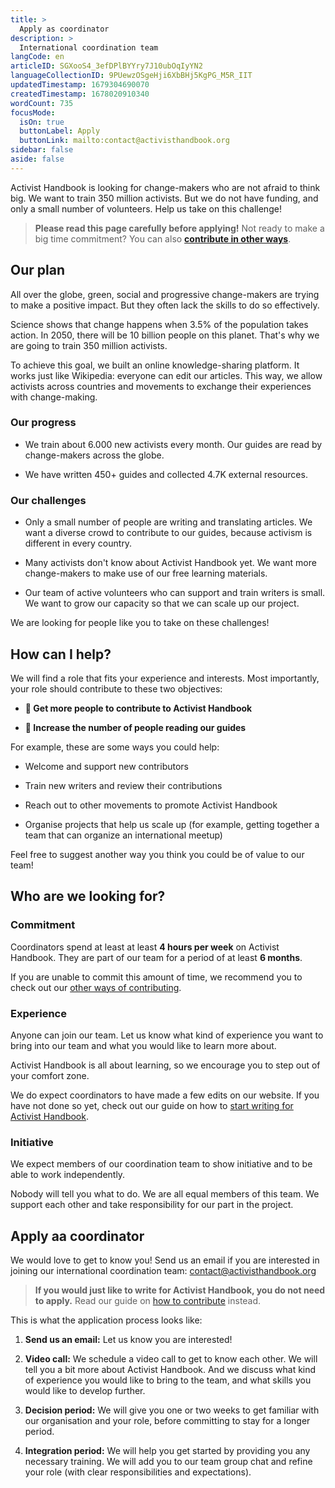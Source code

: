 ```yaml
---
title: >
  Apply as coordinator
description: >
  International coordination team
langCode: en
articleID: SGXooS4_3efDPlBYYry7J10ubOqIyYN2
languageCollectionID: 9PUewzOSgeHji6XbBHj5KgPG_M5R_IIT
updatedTimestamp: 1679304690070
createdTimestamp: 1678020910340
wordCount: 735
focusMode: 
  isOn: true
  buttonLabel: Apply
  buttonLink: mailto:contact@activisthandbook.org
sidebar: false
aside: false
---
```


Activist Handbook is looking for change-makers who are not afraid to think big. We want to train 350 million activists. But we do not have funding, and only a small number of volunteers. Help us take on this challenge!

> **Please read this page carefully before applying!** Not ready to make a big time commitment? You can also [**contribute in other ways**](/contribute).

## Our plan

All over the globe, green, social and progressive change-makers are trying to make a positive impact. But they often lack the skills to do so effectively.

Science shows that change happens when 3.5% of the population takes action. In 2050, there will be 10 billion people on this planet. That's why we are going to train 350 million activists.

To achieve this goal, we built an online knowledge-sharing platform. It works just like Wikipedia: everyone can edit our articles. This way, we allow activists across countries and movements to exchange their experiences with change-making.

### Our progress

-   We train about 6.000 new activists every month. Our guides are read by change-makers across the globe.
    
-   We have written 450+ guides and collected 4.7K external resources.
    

### Our challenges

-   Only a small number of people are writing and translating articles. We want a diverse crowd to contribute to our guides, because activism is different in every country.
    
-   Many activists don't know about Activist Handbook yet. We want more change-makers to make use of our free learning materials.
    
-   Our team of active volunteers who can support and train writers is small. We want to grow our capacity so that we can scale up our project.
    

We are looking for people like you to take on these challenges!

## How can I help?

We will find a role that fits your experience and interests. Most importantly, your role should contribute to these two objectives:

-   **📝 Get more people to contribute to Activist Handbook**
    
-   **📢 Increase the number of people reading our guides**
    

For example, these are some ways you could help:

-   Welcome and support new contributors
    
-   Train new writers and review their contributions
    
-   Reach out to other movements to promote Activist Handbook
    
-   Organise projects that help us scale up (for example, getting together a team that can organize an international meetup)
    

Feel free to suggest another way you think you could be of value to our team!

## Who are we looking for?

### Commitment

Coordinators spend at least at least **4 hours per week** on Activist Handbook. They are part of our team for a period of at least **6 months**.

If you are unable to commit this amount of time, we recommend you to check out our [other ways of contributing](/contribute).

### Experience

Anyone can join our team. Let us know what kind of experience you want to bring into our team and what you would like to learn more about.

Activist Handbook is all about learning, so we encourage you to step out of your comfort zone.

We do expect coordinators to have made a few edits on our website. If you have not done so yet, check out our guide on how to [start writing for Activist Handbook](/contribute/write).

### Initiative

We expect members of our coordination team to show initiative and to be able to work independently.

Nobody will tell you what to do. We are all equal members of this team. We support each other and take responsibility for our part in the project.

## Apply aa coordinator

We would love to get to know you! Send us an email if you are interested in joining our international coordination team: [contact@activisthandbook.org](mailto:contact@activisthandbook.org)

> **If you would just like to write for Activist Handbook, you do not need to apply.** Read our guide on [how to contribute](/contribute) instead.

This is what the application process looks like:

1.  **Send us an email:** Let us know you are interested!
    
2.  **Video call:** We schedule a video call to get to know each other. We will tell you a bit more about Activist Handbook. And we discuss what kind of experience you would like to bring to the team, and what skills you would like to develop further.
    
3.  **Decision period:** We will give you one or two weeks to get familiar with our organisation and your role, before committing to stay for a longer period.
    
4.  **Integration period:** We will help you get started by providing you any necessary training. We will add you to our team group chat and refine your role (with clear responsibilities and expectations).